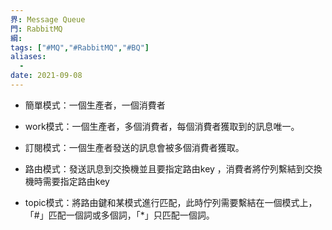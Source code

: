 ```yaml
---
界: Message Queue
門: RabbitMQ
綱: 
tags: ["#MQ","#RabbitMQ","#BQ"]
aliases:
  - 
date: 2021-09-08
---
```


-   簡單模式：一個生產者，一個消費者
    
-   work模式：一個生產者，多個消費者，每個消費者獲取到的訊息唯一。
    
-   訂閱模式：一個生產者發送的訊息會被多個消費者獲取。
    
-   路由模式：發送訊息到交換機並且要指定路由key ，消費者將佇列繫結到交換機時需要指定路由key
    
-   topic模式：將路由鍵和某模式進行匹配，此時佇列需要繫結在一個模式上，「#」匹配一個詞或多個詞，「*」只匹配一個詞。